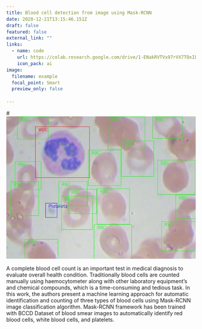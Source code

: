 ```yaml
---
title: Blood cell detection from image using Mask-RCNN
date: 2020-12-21T13:15:46.151Z
draft: false
featured: false
external_link: ""
links:
  - name: code
    url: https://colab.research.google.com/drive/1-ENakRVTVx97rVX7TOxILdlzvQfxVpQF?usp=sharing
    icon_pack: ai
image:
  filename: example
  focal_point: Smart
  preview_only: false

---
```

#![](example.jpg "Different blood cells marked with bounding boxes")

<!--StartFragment-->

A complete blood cell count is an important test in medical diagnosis to evaluate overall health condition. Traditionally blood cells are counted manually using haemocytometer along with other laboratory equipment’s and chemical compounds, which is a time-consuming and tedious task. In this work, the authors present a machine learning approach for automatic identification and counting of three types of blood cells using Mask-RCNN image classification algorithm. Mask-RCNN framework has been trained with BCCD Dataset of blood smear images to automatically identify red blood cells, white blood cells, and platelets.

<!--EndFragment-->
